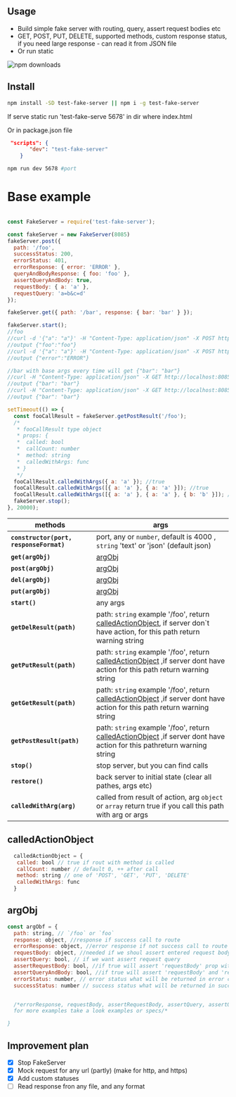 ## Usage

* Build simple fake server with routing, query, assert request bodies etc
* GET, POST, PUT, DELETE, supported methods, custom response status, if you need large response - can read it from JSON file
* Or run static

![npm downloads](https://img.shields.io/npm/dm/test-fake-server.svg?style=flat-square)

## Install
```sh
npm install -SD test-fake-server || npm i -g test-fake-server
```

If serve static run 'test-fake-serve 5678' in dir where index.html

Or in package.json file
```json
 "scripts": {
       "dev": "test-fake-server"
    }
```
```sh
npm run dev 5678 #port
```


# Base example

```js

const FakeServer = require('test-fake-server');

const fakeServer = new FakeServer(8085)
fakeServer.post({
  path: '/foo',
  successStatus: 200,
  errorStatus: 401,
  errorResponse: { error: 'ERROR' },
  queryAndBodyResponse: { foo: 'foo' },
  assertQueryAndBody: true,
  requestBody: { a: 'a' },
  requestQuery: 'a=b&c=d'
});

fakeServer.get({ path: '/bar', response: { bar: 'bar' } });

fakeServer.start();
//foo
//curl -d '{"a": "a"}' -H "Content-Type: application/json" -X POST http://localhost:8085/foo?a=b&c=d
//output {"foo":"foo"}
//curl -d '{"a": "a"}' -H "Content-Type: application/json" -X POST http://localhost:8085/foo
//output {"error":"ERROR"}

//bar with base args every time will get {"bar": "bar"}
//curl -H "Content-Type: application/json" -X GET http://localhost:8085/bar
//output {"bar": "bar"}
//curl -H "Content-Type: application/json" -X GET http://localhost:8085/bar?foo=bar
//output {"bar": "bar"}

setTimeout(() => {
  const fooCallResult = fakeServer.getPostResult('/foo');
  /*
   * fooCallResult type object
   * props: {
   *  called: bool
   *  callCount: number
   *  method: string
   *  calledWithArgs: func
   * }
   */
  fooCallResult.calledWithArgs({ a: 'a' }); //true
  fooCallResult.calledWithArgs([{ a: 'a' }, { a: 'a' }]); //true
  fooCallResult.calledWithArgs([{ a: 'a' }, { a: 'a' }, { b: 'b' }]); //false
  fakeServer.stop();
}, 20000);
```
<!-- path string '/foo', '/bar' etc -->
methods | args
--- | ---
**`constructor(port, responseFormat)`** | port, any or `number`, default is 4000 , `string` 'text' or 'json' (default json)
**`get(argObj)`** | [argObj](#argobj)
**`post(argObj)`** | [argObj](#argobj)
**`del(argObj)`** | [argObj](#argobj)
**`put(argObj)`** | [argObj](#argobj)
**`start()`** | any args
**`getDelResult(path)`** | path: `string` example '/foo', return [calledActionObject](#calledactionobject), if server don`t have action, for this path return warning string
**`getPutResult(path)`** | path: `string` example '/foo',  return [calledActionObject](#calledactionobject) ,if server dont have action for this path return warning string
**`getGetResult(path)`** | path: `string` example '/foo',  return [calledActionObject](#calledactionobject) ,if server dont have action for this path return warning string
**`getPostResult(path)`** | path: `string` example '/foo',  return [calledActionObject](#calledactionobject) ,if server dont have action for this pathreturn warning string
**`stop()`** | stop server, but you can find calls
**`restore()`** | back server to initial state (clear all pathes, args etc)
**`calledWithArg(arg)`** | called from result of action, arg `object ` or `array` return true if you call this path with arg or args

## calledActionObject
```js
  calledActionObject = {
   called: bool // true if rout with method is called
   callCount: number // default 0, ++ after call
   method: string // one of 'POST', 'GET', 'PUT', 'DELETE'
   calledWithArgs: func
  }
```
## argObj
```js
const argObf = {
  path: string, // `/foo` or `foo`
  response: object, //response if success call to route
  errorResponse: object, //error response if not success call to route
  requestBody: object, //needed if we shoul assert entered request body
  assertQuery: bool, // if we want assert request query
  assertRequestBody: bool, //if true will assert 'requestBody' prop with internal request body
  assertQueryAndBody: bool, //if true will assert 'requestBody' and 'requestQuery' props whit internal request if true, will return response or 'queryAndBodyResponse' if it present
  errorStatus: number, // error status what will be returned in error case, default 400
  successStatus: number // success status what will be returned in success case , default 200


  /*errorResponse, requestBody, assertRequestBody, assertQuery, assertQueryAndBody, errorStatus, successStatus - are optional props
  for more examples take a look examples or specs/*

}
```


## Improvement plan
 * [x] Stop FakeServer
 * [x] Mock request for any url (partly) (make for http, and https)
 * [x] Add custom statuses
 * [ ] Read response fron any file, and any format